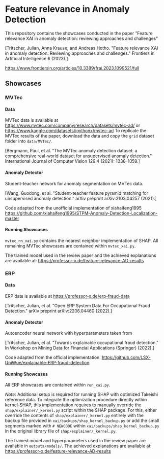 
# Feature relevance in Anomaly Detection

This repository contains the showcases conducted in the paper "Feature relevance XAI in anomaly detection:
reviewing approaches and challenges"

[Tritscher, Julian, Anna Krause, and Andreas Hotho. "Feature relevance XAI in anomaly detection: Reviewing approaches and challenges." Frontiers in Artificial Intelligence 6 (2023).]

https://www.frontiersin.org/articles/10.3389/frai.2023.1099521/full

## Showcases

### MVTec 

#### Data
MVTec data is available at https://www.mvtec.com/company/research/datasets/mvtec-ad/ or https://www.kaggle.com/datasets/ipythonx/mvtec-ad
To replicate the MVTec results of the paper, download the data and copy the `grid` dataset folder into `data/MVTec/`.

[Bergmann, Paul, et al. "The MVTec anomaly detection dataset: a comprehensive real-world dataset for unsupervised anomaly detection." International Journal of Computer Vision 129.4 (2021): 1038-1059.]

#### Anomaly Detector
Student-teacher network for anomaly segmentation on MVTec data. 

[Wang, Guodong, et al. "Student-teacher feature pyramid matching for unsupervised anomaly detection." arXiv preprint arXiv:2103.04257 (2021).]

Code adapted from the unofficial implementation of xiahaifeng1995 https://github.com/xiahaifeng1995/STPM-Anomaly-Detection-Localization-master


#### Running Showcases
`mvtec_nn_xai.py` contains the nearest neighbor implementation of SHAP. 
All remaining MVTec showcases are contained within `mvtec_xai.py`.

The trained model used in the review paper and the achieved explanations are available at: https://professor-x.de/feature-relevance-AD-results

### ERP

#### Data
ERP data is available at https://professor-x.de/erp-fraud-data

[Tritscher, Julian, et al. "Open ERP System Data For Occupational Fraud Detection." arXiv preprint arXiv:2206.04460 (2022).]

#### Anomaly Detector
Autoencoder neural network with hyperparameters taken from 

[Tritscher, Julian, et al. "Towards explainable occupational fraud detection." In Workshop on Mining Data for Financial Applications (Springer) (2022).]

Code adapted from the official implementation: https://github.com/LSX-UniWue/explainable-ERP-fraud-detection

#### Running Showcases
All ERP showcases are contained within `run_xai.py`.

*Note*: Additional setup is required for running SHAP with optimized Takeishi reference data.
To integrate the optimization procedure directly within kernel-SHAP, 
this implementation requires to manually override the `shap/explainer/_kernel.py` script within the SHAP package.
For this, either override the contents of `shap/explainer/_kernel.py` entirely 
with the backup file provided in `xai/backups/shap_kernel_backup.py`
or add the small segments marked with `# NEWCODE` within `xai/backups/shap_kernel_backup.py` in the 
original library file of `shap/explainer/_kernel.py`.

The trained model and hyperparameters used in the review paper are available in `outputs/models/`.
The achieved explanations are available at: https://professor-x.de/feature-relevance-AD-results


